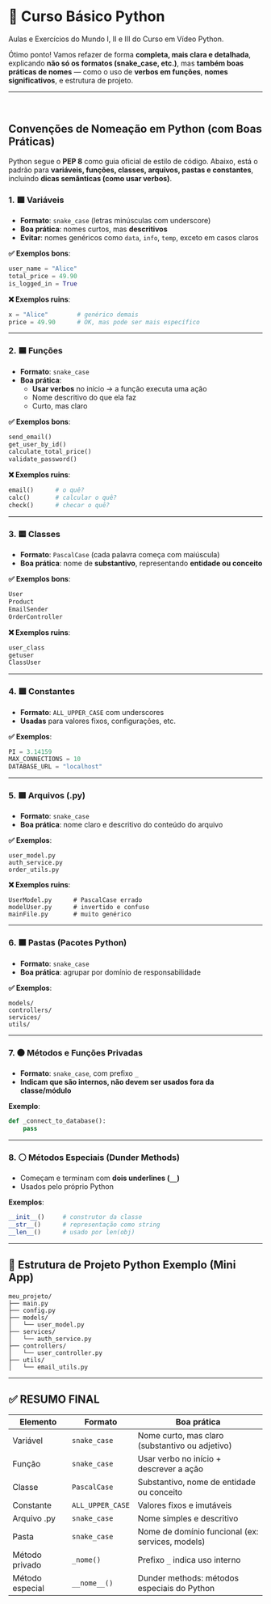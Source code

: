 # 🐍 Curso Básico Python
Aulas e Exercícios do Mundo I, II e III do Curso em Vídeo Python.

Ótimo ponto! Vamos refazer de forma **completa, mais clara e detalhada**, explicando **não só os formatos (snake_case, etc.)**, mas **também boas práticas de nomes** — como o uso de **verbos em funções**, **nomes significativos**, e estrutura de projeto.

---  

<br>  

## **Convenções de Nomeação em Python (com Boas Práticas)**

Python segue o **PEP 8** como guia oficial de estilo de código. Abaixo, está o padrão para **variáveis, funções, classes, arquivos, pastas e constantes**, incluindo **dicas semânticas (como usar verbos)**.

### 1. 🟩 **Variáveis**
- **Formato**: `snake_case` (letras minúsculas com underscore)
- **Boa prática**: nomes curtos, mas **descritivos**
- **Evitar**: nomes genéricos como `data`, `info`, `temp`, exceto em casos claros

**✅ Exemplos bons**:
```python
user_name = "Alice"
total_price = 49.90
is_logged_in = True
```

**❌ Exemplos ruins**:
```python
x = "Alice"        # genérico demais
price = 49.90      # OK, mas pode ser mais específico
```

---

### 2. 🟦 **Funções**
- **Formato**: `snake_case`
- **Boa prática**:
  - **Usar verbos** no início → a função executa uma ação
  - Nome descritivo do que ela faz
  - Curto, mas claro

**✅ Exemplos bons**:
```python
send_email()
get_user_by_id()
calculate_total_price()
validate_password()
```

**❌ Exemplos ruins**:
```python
email()      # o quê?
calc()       # calcular o quê?
check()      # checar o quê?
```

---

### 3. 🟨 **Classes**
- **Formato**: `PascalCase` (cada palavra começa com maiúscula)
- **Boa prática**: nome de **substantivo**, representando **entidade ou conceito**

**✅ Exemplos bons**:
```python
User
Product
EmailSender
OrderController
```

**❌ Exemplos ruins**:
```python
user_class
getuser
ClassUser
```

---

### 4. 🟥 **Constantes**
- **Formato**: `ALL_UPPER_CASE` com underscores
- **Usadas** para valores fixos, configurações, etc.

**✅ Exemplos**:
```python
PI = 3.14159
MAX_CONNECTIONS = 10
DATABASE_URL = "localhost"
```

---

### 5. 🟪 **Arquivos (.py)**
- **Formato**: `snake_case`
- **Boa prática**: nome claro e descritivo do conteúdo do arquivo

**✅ Exemplos**:
```plaintext
user_model.py
auth_service.py
order_utils.py
```

**❌ Exemplos ruins**:
```plaintext
UserModel.py      # PascalCase errado
modelUser.py      # invertido e confuso
mainFile.py       # muito genérico
```

---

### 6. 🟫 **Pastas (Pacotes Python)**
- **Formato**: `snake_case`
- **Boa prática**: agrupar por domínio de responsabilidade

**✅ Exemplos**:
```plaintext
models/
controllers/
services/
utils/
```

---

### 7. ⚫ **Métodos e Funções Privadas**
- **Formato**: `snake_case`, com prefixo `_`
- **Indicam que são internos, não devem ser usados fora da classe/módulo**

**Exemplo**:
```python
def _connect_to_database():
    pass
```

---

### 8. ⚪ **Métodos Especiais (Dunder Methods)**
- Começam e terminam com **dois underlines (`__`)**
- Usados pelo próprio Python

**Exemplos**:
```python
__init__()     # construtor da classe
__str__()      # representação como string
__len__()      # usado por len(obj)
```

---

## 🧱 Estrutura de Projeto Python Exemplo (Mini App)

```
meu_projeto/
├── main.py
├── config.py
├── models/
│   └── user_model.py
├── services/
│   └── auth_service.py
├── controllers/
│   └── user_controller.py
├── utils/
│   └── email_utils.py
```

---

## ✅ RESUMO FINAL

| Elemento         | Formato         | Boa prática                                                                 |
|------------------|------------------|-----------------------------------------------------------------------------|
| Variável         | `snake_case`     | Nome curto, mas claro (substantivo ou adjetivo)                            |
| Função           | `snake_case`     | Usar verbo no início + descrever a ação                                    |
| Classe           | `PascalCase`     | Substantivo, nome de entidade ou conceito                                  |
| Constante        | `ALL_UPPER_CASE` | Valores fixos e imutáveis                                                   |
| Arquivo .py      | `snake_case`     | Nome simples e descritivo                                                   |
| Pasta            | `snake_case`     | Nome de domínio funcional (ex: services, models)                            |
| Método privado   | `_nome()`        | Prefixo `_` indica uso interno                                              |
| Método especial  | `__nome__()`     | Dunder methods: métodos especiais do Python                                 |

